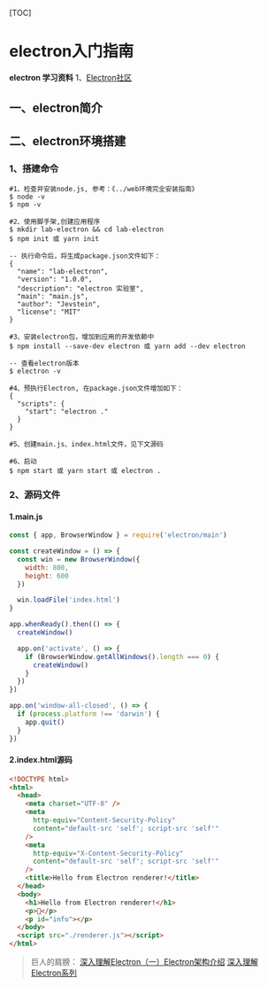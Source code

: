 



[TOC]

# electron入门指南



**electron 学习资料**
1、[Electron社区](https://www.electronjs.org/zh/docs/latest/)



## 一、electron简介



## 二、electron环境搭建

### 1、搭建命令

```shell
#1、检查并安装node.js, 参考：《../web环境完全安装指南》
$ node -v
$ npm -v

#2、使用脚手架,创建应用程序
$ mkdir lab-electron && cd lab-electron
$ npm init 或 yarn init

-- 执行命令后，将生成package.json文件如下：
{
  "name": "lab-electron",
  "version": "1.0.0",
  "description": "electron 实验室",
  "main": "main.js",
  "author": "Jevstein",
  "license": "MIT"
}

#3、安装electron包，增加到应用的开发依赖中
$ npm install --save-dev electron 或 yarn add --dev electron

-- 查看electron版本
$ electron -v

#4、预执行Electron, 在package.json文件增加如下：
{
  "scripts": {
    "start": "electron ."
  }
}

#5、创建main.js、index.html文件，见下文源码

#6、启动
$ npm start 或 yarn start 或 electron .
```



### 2、源码文件

#### 1.main.js

```javascript
const { app, BrowserWindow } = require('electron/main')

const createWindow = () => {
  const win = new BrowserWindow({
    width: 800,
    height: 600
  })

  win.loadFile('index.html')
}

app.whenReady().then(() => {
  createWindow()

  app.on('activate', () => {
    if (BrowserWindow.getAllWindows().length === 0) {
      createWindow()
    }
  })
})

app.on('window-all-closed', () => {
  if (process.platform !== 'darwin') {
    app.quit()
  }
})
```



#### 2.index.html源码

```html
<!DOCTYPE html>
<html>
  <head>
    <meta charset="UTF-8" />
    <meta
      http-equiv="Content-Security-Policy"
      content="default-src 'self'; script-src 'self'"
    />
    <meta
      http-equiv="X-Content-Security-Policy"
      content="default-src 'self'; script-src 'self'"
    />
    <title>Hello from Electron renderer!</title>
  </head>
  <body>
    <h1>Hello from Electron renderer!</h1>
    <p>👋</p>
    <p id="info"></p>
  </body>
  <script src="./renderer.js"></script>
</html>
```







> 巨人的肩膀：
> [深入理解Electron（一）Electron架构介绍](https://zhuanlan.zhihu.com/p/604169213)
> [深入理解Electron系列](https://www.zhihu.com/column/c_1606275988706549760)
> 
>
> 
